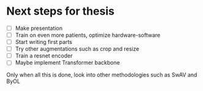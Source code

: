 # Next steps for thesis

- [ ] Make presentation
- [ ] Train on even more patients, optimize hardware-software
- [ ] Start writing first parts
- [ ] Try other augmentations such as crop and resize
- [ ] Train a resnet encoder
- [ ] Maybe implement Transformer backbone

Only when all this is done, look into other methodologies such as SwAV and ByOL